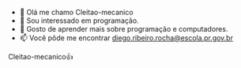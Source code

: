 - 👋 Olá me chamo Cleitao-mecanico
- 👀 Sou interessado em programação.
- 🌱 Gosto de aprender mais sobre programação e computadores. 
- 📫 Você pôde me encontrar diego.ribeiro.rocha@escola.pr.gov.br

Cleitao-mecanico👍
  
<im src="https://img.shields.io/badge/GitHub-100000?style=for-the-badge&logo=github&logoColor=white"/>
